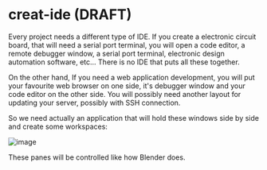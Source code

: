 # creat-ide (DRAFT)

Every project needs a different type of IDE. If you create a electronic circuit board, that will need a serial port terminal, you will open a code editor, a remote debugger window, a serial port terminal, electronic design automation software, etc... There is no IDE that puts all these together. 

On the other hand, If you need a web application development, you will put your favourite web browser on one side, it's debugger window and your code editor on the other side. You will possibly need another layout for updating your server, possibly with SSH connection.

So we need actually an application that will hold these windows side by side and create some workspaces: 

![image](https://user-images.githubusercontent.com/6639874/34055183-20574e76-e1df-11e7-9e29-3cf3ff5a7a51.png)

These panes will be controlled like how Blender does. 
